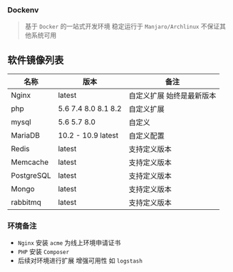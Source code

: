 ### Dockenv
> 基于 `Docker` 的一站式开发环境
> 稳定运行于 `Manjaro/Archlinux` 不保证其他系统可用

## 软件镜像列表

| 名称 | 版本 | 备注 |
|---|---|---|
| Nginx | latest | 自定义扩展 始终是最新版本 |
| php | 5.6 7.4 8.0 8.1 8.2 | 自定义扩展 |
| mysql | 5.6 5.7 8.0 | 自定义 |
| MariaDB | 10.2 - 10.9 latest | 自定义配置 |
| Redis | latest | 支持定义版本 |
| Memcache | latest | 支持定义版本 |
| PostgreSQL | latest | 支持定义版本 |
| Mongo | latest | 支持定义版本 |
| rabbitmq | latest | 支持定义版本 |

### 环境备注 
- `Nginx` 安装 `acme` 为线上环境申请证书
- `PHP` 安装 `Composer`
- 后续对环境进行扩展 增强可用性 如 `logstash`